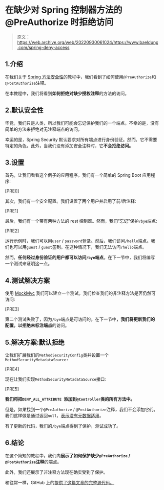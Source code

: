 # 在缺少对 Spring 控制器方法的@PreAuthorize 时拒绝访问

> 原文：<https://web.archive.org/web/20220930061024/https://www.baeldung.com/spring-deny-access>

## 1.介绍

在我们关于 [Spring 方法安全性](/web/20220630135241/https://www.baeldung.com/spring-security-method-security)的教程中，我们看到了如何使用`@PreAuthorize`和`@PostAuthorize`注释。

在本教程中，我们将看到**如何拒绝对缺少授权注释**的方法的访问。

## 2.默认安全性

毕竟，我们只是人类，所以我们可能会忘记保护我们的一个端点。不幸的是，没有简单的方法来拒绝对无注释端点的访问。

幸运的是，Spring Security 默认要求对所有端点进行身份验证。然而，它不需要特定的角色。此外，当我们没有添加安全注释时，它**不会拒绝访问。**

## 3.设置

首先，让我们看看这个例子的应用程序。我们有一个简单的 Spring Boot 应用程序:

[PRE0]

其次，我们有一个安全配置。我们设置了两个用户并启用了前/后注释:

[PRE1]

最后，我们有一个带有两种方法的 rest 控制器。然而，我们“忘记”保护`/bye`端点:

[PRE2]

运行示例时，我们可以用`user` / `password`登录。然后，我们访问`/hello`端点。我们也可以用`guest` / `guest`签到。在这种情况下，我们无法访问`/hello`端点。

然而，**任何经过身份验证的用户都可以访问`/bye`端点**。在下一节中，我们将编写一个测试来证明这一点。

## 4.测试解决方案

使用 [MockMvc](/web/20220630135241/https://www.baeldung.com/integration-testing-in-spring#3-mocking-web-context-beans) 我们可以建立一个测试。我们检查我们的非注释方法是否仍然可访问:

[PRE3]

第二个测试失败了，因为`/bye`端点是可访问的。在下一节中，**我们将更新我们的配置，以拒绝未标注端点**的访问。

## 5.解决方案:默认拒绝

让我们扩展我们的`MethodSecurityConfig`类并设置一个`MethodSecurityMetadataSource:`

[PRE4]

现在让我们实现`MethodSecurityMetadataSource`接口:

[PRE5]

**我们将把`DENY_ALL_ATTRIBUTE `添加到`@Controller`类的所有方法中。**

但是，如果找到一个`@PreAuthorize` / `@PostAuthorize`注释，我们不会添加它们。我们这样做是通过返回`null`，[表示没有元数据适用](https://web.archive.org/web/20220630135241/https://docs.spring.io/spring-security/site/docs/5.1.x/api/org/springframework/security/access/method/AbstractFallbackMethodSecurityMetadataSource.html#findAttributes-java.lang.reflect.Method-java.lang.Class-)。

有了更新的代码，我们的`/bye`端点得到了保护，测试成功了。

## 6.结论

在这个简短的教程中，我们向**展示了如何保护缺少`@PreAuthorize` / `@PostAuthorize`注释**的端点。

此外，我们还展示了非注释方法现在确实受到了保护。

和往常一样，GitHub 上的[提供了这篇文章的完整源代码。](https://web.archive.org/web/20220630135241/https://github.com/eugenp/tutorials/tree/master/spring-security-modules/spring-security-core)